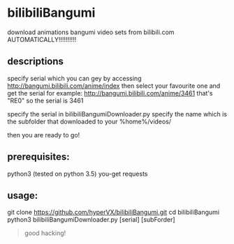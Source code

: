 # bilibiliBangumi
download animations bangumi video sets from bilibili.com 
AUTOMATICALLY!!!!!!!!!!

## descriptions

specify serial which you can gey by accessing http://bangumi.bilibili.com/anime/index
then select your favourite one and get the serial
for example: http://bangumi.bilibili.com/anime/3461
that's "RE0"
so the serial is 3461

specify the serial in bilibiliBangumiDownloader.py
specify the name which is the subfolder that downloaded to your %home%/videos/

then you are ready to go!

## prerequisites:
python3 (tested on python 3.5)
you-get
requests

## usage:
git clone https://github.com/hyperVX/bilibiliBangumi.git
cd bilibiliBangumi
python3 bilibiliBangumiDownloader.py [serial] [subForder]

> good hacking!

